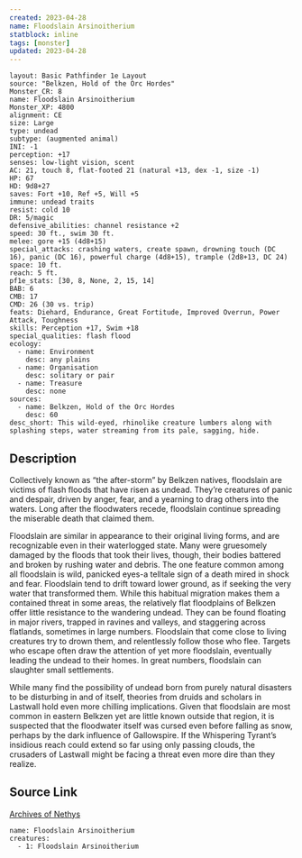 ```yaml
---
created: 2023-04-28
name: Floodslain Arsinoitherium
statblock: inline
tags: [monster]
updated: 2023-04-28
---
```

```statblock
layout: Basic Pathfinder 1e Layout
source: "Belkzen, Hold of the Orc Hordes"
Monster_CR: 8
name: Floodslain Arsinoitherium
Monster_XP: 4800
alignment: CE
size: Large
type: undead
subtype: (augmented animal)
INI: -1
perception: +17
senses: low-light vision, scent
AC: 21, touch 8, flat-footed 21 (natural +13, dex -1, size -1)
HP: 67
HD: 9d8+27
saves: Fort +10, Ref +5, Will +5
immune: undead traits
resist: cold 10
DR: 5/magic
defensive_abilities: channel resistance +2
speed: 30 ft., swim 30 ft.
melee: gore +15 (4d8+15)
special_attacks: crashing waters, create spawn, drowning touch (DC 16), panic (DC 16), powerful charge (4d8+15), trample (2d8+13, DC 24)
space: 10 ft.
reach: 5 ft.
pf1e_stats: [30, 8, None, 2, 15, 14]
BAB: 6
CMB: 17
CMD: 26 (30 vs. trip)
feats: Diehard, Endurance, Great Fortitude, Improved Overrun, Power Attack, Toughness
skills: Perception +17, Swim +18
special_qualities: flash flood
ecology:
  - name: Environment
    desc: any plains
  - name: Organisation
    desc: solitary or pair
  - name: Treasure
    desc: none
sources:
  - name: Belkzen, Hold of the Orc Hordes
    desc: 60
desc_short: This wild-eyed, rhinolike creature lumbers along with splashing steps, water streaming from its pale, sagging, hide.
```
## Description
Collectively known as “the after-storm” by Belkzen natives, floodslain are victims of flash floods that have risen as undead. They’re creatures of panic and despair, driven by anger, fear, and a yearning to drag others into the waters. Long after the floodwaters recede, floodslain continue spreading the miserable death that claimed them.

Floodslain are similar in appearance to their original living forms, and are recognizable even in their waterlogged state. Many were gruesomely damaged by the floods that took their lives, though, their bodies battered and broken by rushing water and debris. The one feature common among all floodslain is wild, panicked eyes-a telltale sign of a death mired in shock and fear. Floodslain tend to drift toward lower ground, as if seeking the very water that transformed them. While this habitual migration makes them a contained threat in some areas, the relatively flat floodplains of Belkzen offer little resistance to the wandering undead. They can be found floating in major rivers, trapped in ravines and valleys, and staggering across flatlands, sometimes in large numbers. Floodslain that come close to living creatures try to drown them, and relentlessly follow those who flee. Targets who escape often draw the attention of yet more floodslain, eventually leading the undead to their homes. In great numbers, floodslain can slaughter small settlements.

While many find the possibility of undead born from purely natural disasters to be disturbing in and of itself, theories from druids and scholars in Lastwall hold even more chilling implications. Given that floodslain are most common in eastern Belkzen yet are little known outside that region, it is suspected that the floodwater itself was cursed even before falling as snow, perhaps by the dark influence of Gallowspire. If the Whispering Tyrant’s insidious reach could extend so far using only passing clouds, the crusaders of Lastwall might be facing a threat even more dire than they realize.
## Source Link
[Archives of Nethys](https://aonprd.com/MonsterDisplay.aspx?ItemName=Floodslain%20Arsinoitherium)
```encounter-table
name: Floodslain Arsinoitherium
creatures:
  - 1: Floodslain Arsinoitherium
```
